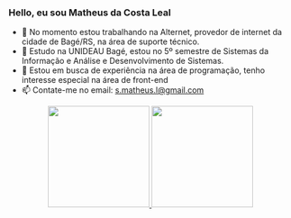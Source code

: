 ### Hello, eu sou Matheus da Costa Leal

- 🔭 No momento estou trabalhando na Alternet, provedor de internet da cidade de Bagé/RS, na área de suporte técnico.
- 🌱 Estudo na UNIDEAU Bagé, estou no 5º semestre de Sistemas da Informação e Análise e Desenvolvimento de Sistemas.
- 👯 Estou em busca de experiência na área de programação, tenho interesse especial na área de front-end
- 📫 Contate-me no email: s.matheus.l@gmail.com

<div align="center">
  <a href="https://github.com/mcleal90">
  <img height="180em" src="https://github-readme-stats.vercel.app/api?username=mcleal90&show_icons=true&theme=dark&include_all_commits=true&count_private=true"/>
  <img height="180em" src="https://github-readme-stats.vercel.app/api/top-langs/?username=mcleal90&layout=compact&langs_count=7&theme=dark"/>
</div>
